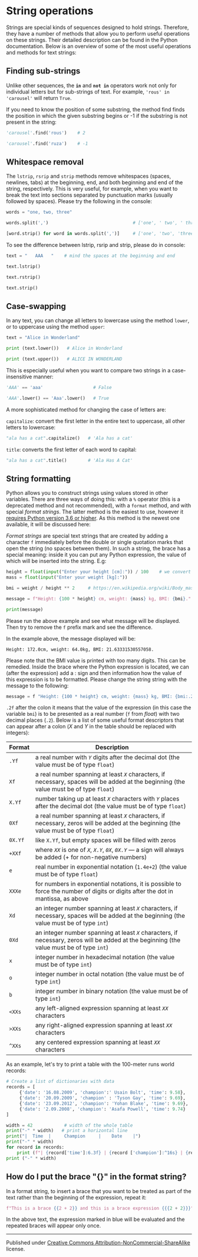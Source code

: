 # String operations

Strings are special kinds of sequences designed to hold strings. Therefore, they have a number of methods that allow you to perform useful operations on these strings. Their detailed description can be found in the Python documentation. Below is an overview of some of the most useful operations and methods for text strings:

## Finding sub-strings

Unlike other sequences, the **`in`** and **`not in`** operators work not only for individual letters but for sub-strings of text. For example, `'rous' in 'carousel'` will return `True`.

If you need to know the position of some substring, the method find finds the position in which the given substring begins or -1 if the substring is not present in the string:

```python
'carousel'.find('rous')    # 2

'carousel'.find('ruza')    # -1
```

## Whitespace removal

The `lstrip`, `rsrip` and `strip` methods remove whitespaces (spaces, newlines, tabs) at the beginning, end, and both beginning and end of the string, respectively. This is very useful, for example, when you want to break the text into sections separated by punctuation marks (usually followed by spaces). Please try the following in the console:

```python
words = "one, two, three"

words.split(',')                                # ['one', ' two', ' three']

[word.strip() for word in words.split(',')]     # ['one', 'two', 'three']
```

To see the difference between  lstrip,  rsrip and  strip, please do in console:

```python
text = "   AAA   "    # mind the spaces at the beginning and end

text.lstrip()

text.rstrip()

text.strip()
```

## Case-swapping

In any text, you can change all letters to lowercase using the method `lower`, or to uppercase using the method `upper`:

```python
text = "Alice in Wonderland"

print (text.lower())   # Alice in Wonderland

print (text.upper())   # ALICE IN WONDERLAND
```

This is especially useful when you want to compare two strings in a case-insensitive manner:

```python
'AAA' == 'aaa'                   # False

'AAA'.lower() == 'Aaa'.lower()   # True
```

A more sophisticated method for changing the case of letters are:

`capitalize`: convert the first letter in the entire text to uppercase, all other letters to lowercase:

```python
"ala has a cat".capitalize()   # 'Ala has a cat'
```

`title`: converts the first letter of each word to capital:

```python
"ala has a cat".title()        # 'Ala Has A Cat'
```

## String formatting

Python allows you to construct strings using values stored in other variables. There are three ways of doing this: with a `%` operator (this is a deprecated method and not recommended), with a `format` method, and with special *format strings*. The latter method is the easiest to use, however it <u>requires Python version 3.6 or higher</u>. As this method is the newest one available, it will be discussed here:

*Format strings* are special text strings that are created by adding a character `f` immediately before the double or single quotation marks that open the string (no spaces between them). In such a string, the brace has a special meaning: inside it you can put any Python expression, the value of which will be inserted into the string. E.g:

```python
height = float(input("Enter your height [cm]:")) / 100    # we convert the given height into meters
mass = float(input("Enter your weight [kg]:")) 

bmi = weight / height ** 2     # https://en.wikipedia.org/wiki/Body_mass_index

message = f"Height: {100 * height} cm, weight: {mass} kg, BMI: {bmi}."

print(message)
```

Please run the above example and see what message will be displayed. Then try to remove the `f` prefix mark and see the difference.

In the example above, the message displayed will be:

```
Height: 172.0cm, weight: 64.0kg, BMI: 21.63331530557058.
```

Please note that the BMI value is printed with too many digits. This can be remedied. Inside the brace where the Python expression is located, we can (after the expression) add a : sign and then information how the value of this expression is to be formatted. Please change the string string with the message to the following:

```python
message = f "Height: {100 * height} cm, weight: {mass} kg, BMI: {bmi:.2f}"
```

`.2f` after the colon it means that the value of the expression (in this case the variable `bmi`) is to be presented as a real number (`f` from *float*) with two decimal places (`.2`). Below is a list of some useful format descriptors that can appear after a colon (*X* and *Y* in the table should be replaced with integers):

| Format  | Description                                                                                                                                 |
| ------- | ------------------------------------------------------------------------------------------------------------------------------------------- |
| `.Yf`   | a real number with *`Y`* digits after the decimal dot (the value must be of type `float`)                                                   |
| `Xf`    | a real number spanning at least *`X`* characters, if necessary, spaces will be added at the beginning (the value must be of type `float`)   |
| `X.Yf`  | number taking up at least *`X`* characters with *`Y`* places after the decimal dot (the value must be of type `float`)                      |
| `0Xf`   | a real number spanning at least *`X`* characters, if necessary, zeros will be added at the beginning (the value must be of type `float`)    |
| `0X.Yf` | like `X.Yf`, but empty spaces will be filled with zeros                                                                                     |
| `+XXf`  | where *`XX`* is one of *`X`*, *`X.Y`*, *`0X`*, *`0X.Y`* — a sign will always be added (+ for non-negative numbers)                          |
| `e`     | real number in exponential notation (`1.4e+2`) (the value must be of type `float`)                                                          |
| `XXXe`  | for numbers in exponential notations, it is possible to force the number of digits or digits after the dot in mantissa, as above            |
| `Xd`    | an integer number spanning at least *`X`* characters, if necessary, spaces will be added at the beginning (the value must be of type `int`) |
| `0Xd`   | an integer number spanning at least *`X`* characters, if necessary, zeros will be added at the beginning (the value must be of type `int`)  |
| `x`     | integer number in hexadecimal notation (the value must be of type `int`)                                                                    |
| `o`     | integer number in octal notation (the value must be of type `int`)                                                                          |
| `b`     | integer number in binary notation (the value must be of type `int`)                                                                         |
| `<XXs`  | any left-aligned expression spanning at least *`XX`* characters                                                                             |
| `>XXs`  | any right-aligned expression spanning at least *`XX`* characters                                                                            |
| `^XXs`  | any centered expression spanning at least *`XX`* characters                                                                                 |

As an example, let's try to print a table with the 100-meter runs world records:

```python
# Create a list of dictionaries with data
records = [
     {'date': '16.08.2009', 'champion':' Usain Bolt', 'time': 9.58},
     {'date': '20.09.2009', 'champion' : 'Tyson Gay', 'time': 9.69},
     {'date': '23.09.2012', 'champion': 'Yohan Blake', 'time': 9.69},
     {'date': '2.09.2008', 'champion': 'Asafa Powell', 'time': 9.74}
]

width = 42            # width of the whole table
print("-" * width)   # print a horizontal line
print("|  Time  |     Champion     |    Date    |") 
print("-" * width) 
for record in records: 
    print (f"| {record['time']:6.3f} | {record ['champion']:^16s} | {record ['date']:>10s} |")
print ("-" * width)
```

## How do I put the brace "{}" in the format string?

In a format string, to insert a brace that you want to be treated as part of the text rather than the beginning of the expression, repeat it:

```python
f"This is a brace {{2 + 2}} and this is a brace expression {{{2 + 2}}}"
```

In the above text, the expression marked in blue will be evaluated and the repeated braces will appear only once.


<hr/>

Published under [Creative Commons Attribution-NonCommercial-ShareAlike](https://creativecommons.org/licenses/by-nc-sa/4.0/) license.
